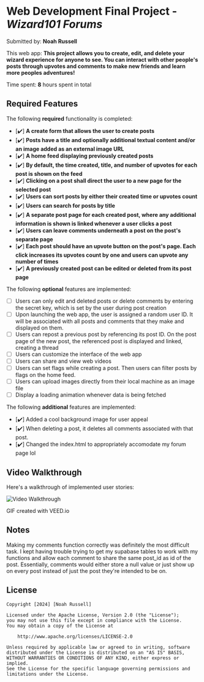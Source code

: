 # Web Development Final Project - *Wizard101 Forums*

Submitted by: **Noah Russell**

This web app: **This project allows you to create, edit, and delete your wizard experience for anyone to see. You can interact with other people's posts through upvotes and comments to make new friends and learn more peoples adventures!**

Time spent: **8** hours spent in total

## Required Features

The following **required** functionality is completed:

- [✔️] **A create form that allows the user to create posts**
- [✔️] **Posts have a title and optionally additional textual content and/or an image added as an external image URL**
- [✔️] **A home feed displaying previously created posts**
- [✔️] **By default, the time created, title, and number of upvotes for each post is shown on the feed**
- [✔️] **Clicking on a post shall direct the user to a new page for the selected post**
- [✔️] **Users can sort posts by either their created time or upvotes count**
- [✔️] **Users can search for posts by title**
- [✔️] **A separate post page for each created post, where any additional information is shown is linked whenever a user clicks a post**
- [✔️] **Users can leave comments underneath a post on the post's separate page**
- [✔️] **Each post should have an upvote button on the post's page. Each click increases its upvotes count by one and users can upvote any number of times**
- [✔️] **A previously created post can be edited or deleted from its post page**

The following **optional** features are implemented:

- [ ] Users can only edit and deleted posts or delete comments by entering the secret key, which is set by the user during post creation
- [ ] Upon launching the web app, the user is assigned a random user ID. It will be associated with all posts and comments that they make and displayed on them.
- [ ] Users can repost a previous post by referencing its post ID. On the post page of the new post, the referenced post is displayed and linked, creating a thread
- [ ] Users can customize the interface of the web app
- [ ] Users can share and view web videos
- [ ] Users can set flags while creating a post. Then users can filter posts by flags on the home feed.
- [ ] Users can upload images directly from their local machine as an image file
- [ ] Display a loading animation whenever data is being fetched

The following **additional** features are implemented:

* [✔️] Added a cool background image for user appeal
* [✔️] When deleting a post, it deletes all comments associated with that post.
* [✔️] Changed the index.html to appropriately accomodate my forum page lol

## Video Walkthrough

Here's a walkthrough of implemented user stories:

<img src='client\src\components\Final Project.gif' title='Video Walkthrough' width='' alt='Video Walkthrough' />

<!-- Replace this with whatever GIF tool you used! -->
GIF created with VEED.io
<!-- Recommended tools:
[Kap](https://getkap.co/) for macOS
[ScreenToGif](https://www.screentogif.com/) for Windows
[peek](https://github.com/phw/peek) for Linux. -->

## Notes

Making my comments function correctly was definitely the most difficult task. I kept having trouble trying to get my supabase tables to work with my functions and allow each comment to share the same post_id as id of the post. Essentially, comments would either store a null value or just show up on every post instead of just the post they're intended to be on.

## License

    Copyright [2024] [Noah Russell]

    Licensed under the Apache License, Version 2.0 (the "License");
    you may not use this file except in compliance with the License.
    You may obtain a copy of the License at

        http://www.apache.org/licenses/LICENSE-2.0

    Unless required by applicable law or agreed to in writing, software
    distributed under the License is distributed on an "AS IS" BASIS,
    WITHOUT WARRANTIES OR CONDITIONS OF ANY KIND, either express or implied.
    See the License for the specific language governing permissions and
    limitations under the License.
